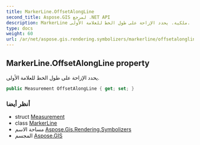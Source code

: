 ```yaml
---
title: MarkerLine.OffsetAlongLine
second_title: Aspose.GIS لمرجع .NET API
description: MarkerLine ملكية. يحدد الإزاحة على طول الخط للعلامة الأولى.
type: docs
weight: 60
url: /ar/net/aspose.gis.rendering.symbolizers/markerline/offsetalongline/
---
```

## MarkerLine.OffsetAlongLine property

يحدد الإزاحة على طول الخط للعلامة الأولى.

```csharp
public Measurement OffsetAlongLine { get; set; }
```

### أنظر أيضا

* struct [Measurement](../../../aspose.gis.rendering/measurement/)
* class [MarkerLine](../)
* مساحة الاسم [Aspose.Gis.Rendering.Symbolizers](../../markerline/)
* المجسم [Aspose.GIS](../../../)


